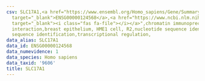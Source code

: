 ```yaml
---
csv: SLC17A1,<a href="https://www.ensembl.org/Homo_sapiens/Gene/Summary?db=core;g=ENSG00000124568"
  target="_blank">ENSG00000124568</a>,<a href="https://www.ncbi.nlm.nih.gov/pubmed/22863008"
  target="_blank"><i class="fas fa-file"></i></a>",chromatin immunoprecipitation assay,direct
  interaction,breast epithelium, HME1 cell, R2,nucleotide sequence identification,nucleotide
  sequence identification,transcriptional regulation,
data_alias: SLC17A1
data_id: ENSG00000124568
data_numevidence: 1
data_species: Homo sapiens
data_taxid: '9606'
title: SLC17A1
---
```

